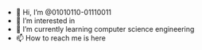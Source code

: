 - 👋 Hi, I’m @01010110-01110011
- 👀 I’m interested in 
- 🌱 I’m currently learning computer science engineering
- 📫 How to reach me is here

<!---
01010110-01110011/01010110-01110011 is a ✨ special ✨ repository because its `README.md` (this file) appears on your GitHub profile.
You can click the Preview link to take a look at your changes.
--->
